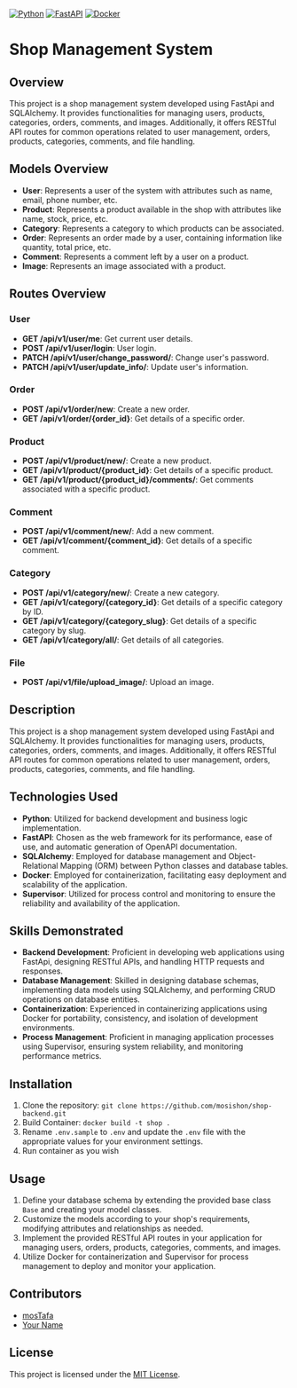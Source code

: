 
[![Python](https://img.shields.io/badge/Python-3.10%2B-blue)](https://www.python.org/)
[![FastAPI](https://img.shields.io/badge/FastAPI-green)](https://fastapi.tiangolo.com/)
[![Docker](https://img.shields.io/badge/Docker-blue)](https://www.docker.com/)
# Shop Management System

## Overview
This project is a shop management system developed using FastApi and SQLAlchemy. It provides functionalities for managing users, products, categories, orders, comments, and images. Additionally, it offers RESTful API routes for common operations related to user management, orders, products, categories, comments, and file handling.

## Models Overview
- **User**: Represents a user of the system with attributes such as name, email, phone number, etc.
- **Product**: Represents a product available in the shop with attributes like name, stock, price, etc.
- **Category**: Represents a category to which products can be associated.
- **Order**: Represents an order made by a user, containing information like quantity, total price, etc.
- **Comment**: Represents a comment left by a user on a product.
- **Image**: Represents an image associated with a product.

## Routes Overview
### User
- **GET /api/v1/user/me**: Get current user details.
- **POST /api/v1/user/login**: User login.
- **PATCH /api/v1/user/change_password/**: Change user's password.
- **PATCH /api/v1/user/update_info/**: Update user's information.

### Order
- **POST /api/v1/order/new**: Create a new order.
- **GET /api/v1/order/{order_id}**: Get details of a specific order.

### Product
- **POST /api/v1/product/new/**: Create a new product.
- **GET /api/v1/product/{product_id}**: Get details of a specific product.
- **GET /api/v1/product/{product_id}/comments/**: Get comments associated with a specific product.

### Comment
- **POST /api/v1/comment/new/**: Add a new comment.
- **GET /api/v1/comment/{comment_id}**: Get details of a specific comment.

### Category
- **POST /api/v1/category/new/**: Create a new category.
- **GET /api/v1/category/{category_id}**: Get details of a specific category by ID.
- **GET /api/v1/category/{category_slug}**: Get details of a specific category by slug.
- **GET /api/v1/category/all/**: Get details of all categories.

### File
- **POST /api/v1/file/upload_image/**: Upload an image.


## Description
This project is a shop management system developed using FastApi and SQLAlchemy. It provides functionalities for managing users, products, categories, orders, comments, and images. Additionally, it offers RESTful API routes for common operations related to user management, orders, products, categories, comments, and file handling.

## Technologies Used
- **Python**: Utilized for backend development and business logic implementation.
- **FastAPI**: Chosen as the web framework for its performance, ease of use, and automatic generation of OpenAPI documentation.
- **SQLAlchemy**: Employed for database management and Object-Relational Mapping (ORM) between Python classes and database tables.
- **Docker**: Employed for containerization, facilitating easy deployment and scalability of the application.
- **Supervisor**: Utilized for process control and monitoring to ensure the reliability and availability of the application.

## Skills Demonstrated
- **Backend Development**: Proficient in developing web applications using FastApi, designing RESTful APIs, and handling HTTP requests and responses.
- **Database Management**: Skilled in designing database schemas, implementing data models using SQLAlchemy, and performing CRUD operations on database entities.
- **Containerization**: Experienced in containerizing applications using Docker for portability, consistency, and isolation of development environments.
- **Process Management**: Proficient in managing application processes using Supervisor, ensuring system reliability, and monitoring performance metrics.

## Installation
1. Clone the repository: `git clone https://github.com/mosishon/shop-backend.git`
2. Build Container: `docker build -t shop .`
3. Rename `.env.sample` to `.env` and update the `.env` file with the appropriate values for your environment settings.
4. Run container as you wish

## Usage
1. Define your database schema by extending the provided base class `Base` and creating your model classes.
2. Customize the models according to your shop's requirements, modifying attributes and relationships as needed.
3. Implement the provided RESTful API routes in your application for managing users, orders, products, categories, comments, and images.
4. Utilize Docker for containerization and Supervisor for process management to deploy and monitor your application.

## Contributors
- [mosTafa](https://github.com/mosishon/)
- [Your Name](https://github.com/your_username)

## License
This project is licensed under the [MIT License](LICENSE).
